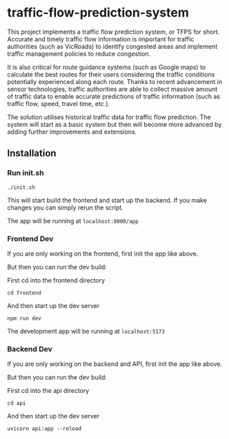 # traffic-flow-prediction-system

This project implements a traffic flow prediction system, or TFPS for short. Accurate and timely traffic flow information is important for traffic authorities (such as VicRoads) to identify congested areas and implement traffic management policies to reduce congestion. 

It is also critical for route guidance systems (such as Google maps) to calculate the best routes for their users considering the traffic conditions potentially experienced along each route. Thanks to recent advancement in sensor technologies, traffic authorities are able to collect massive amount of traffic data to enable accurate predictions of traffic information (such as traffic flow, speed, travel time, etc.). 

The solution utilises historical traffic data for traffic flow prediction. The system will start as a basic system but then will become more advanced by adding further improvements and extensions.

## Installation

### Run init.sh

```./init.sh```

This will start build the frontend and start up the backend.
If you make changes you can simply rerun the script.

The app will be running at ```localhost:8000/app```

### Frontend Dev

If you are only working on the frontend, first init the app like above.

But then you can run the dev build:

First cd into the frontend directory

```cd frontend```

And then start up the dev server

```npm run dev```

The development app will be running at ```localhost:5173```

### Backend Dev

If you are only working on the backend and API, first init the app like above.

But then you can run the dev build:

First cd into the api directory

```cd api```

And then start up the dev server

```uvicorn api:app --reload```